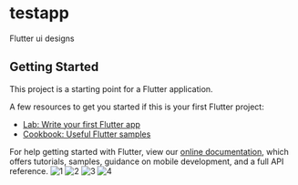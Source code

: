 # testapp
Flutter ui designs


## Getting Started

This project is a starting point for a Flutter application.

A few resources to get you started if this is your first Flutter project:

- [Lab: Write your first Flutter app](https://flutter.dev/docs/get-started/codelab)
- [Cookbook: Useful Flutter samples](https://flutter.dev/docs/cookbook)

For help getting started with Flutter, view our
[online documentation](https://flutter.dev/docs), which offers tutorials,
samples, guidance on mobile development, and a full API reference.
![1](https://user-images.githubusercontent.com/75578062/132726807-ca41454e-ceff-4316-bd70-b2c83a56bb0f.jpg)
![2](https://user-images.githubusercontent.com/75578062/132727061-fa3ed73e-7836-498c-92eb-6acfb83d482a.jpg)
![3](https://user-images.githubusercontent.com/75578062/132727274-7654511e-aff0-46d7-9552-0d728f5b23eb.jpg)
![4](https://user-images.githubusercontent.com/75578062/132728568-4aa4eed3-17bd-4bc6-aba5-5c3ea3eef1ca.jpg)



